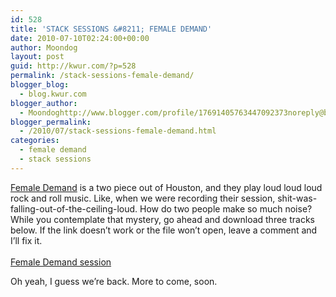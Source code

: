 ```yaml
---
id: 528
title: 'STACK SESSIONS &#8211; FEMALE DEMAND'
date: 2010-07-10T02:24:00+00:00
author: Moondog
layout: post
guid: http://kwur.com/?p=528
permalink: /stack-sessions-female-demand/
blogger_blog:
  - blog.kwur.com
blogger_author:
  - Moondoghttp://www.blogger.com/profile/17691405763447092373noreply@blogger.com
blogger_permalink:
  - /2010/07/stack-sessions-female-demand.html
categories:
  - female demand
  - stack sessions
---
```

<div class="pf-content">
  <p>
    <a href="http://www.myspace.com/femaledemand">Female Demand</a> is a two piece out of Houston, and they play loud loud loud rock and roll music. Like, when we were recording their session, shit-was-falling-out-of-the-ceiling-loud. How do two people make so much noise? While you contemplate that mystery, go ahead and download three tracks below. If the link doesn&#8217;t work or the file won&#8217;t open, leave a comment and I&#8217;ll fix it.<br /><a href="http://www.box.net/shared/phfdrs16s2"><br />Female Demand session</a>
  </p>
  
  <p>
    Oh yeah, I guess we&#8217;re back. More to come, soon.
  </p>
</div>